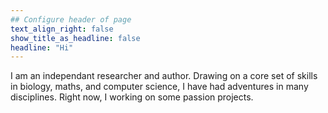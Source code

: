 ```yaml
---
## Configure header of page
text_align_right: false
show_title_as_headline: false
headline: "Hi" 
---
```

I am an independant researcher and author. Drawing on a core set of skills in biology, maths, and computer science, I have had adventures in many disciplines.   Right now, I working on some passion projects.
 
 
 

